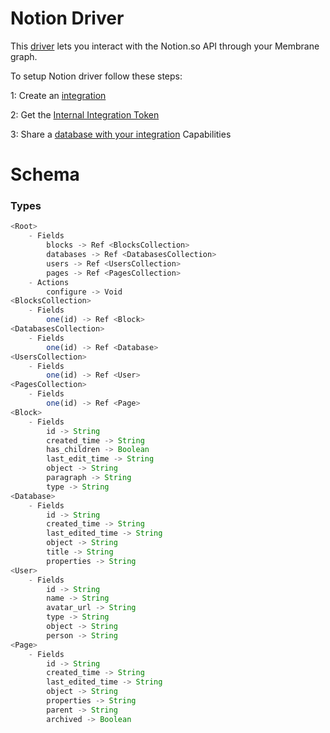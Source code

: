 # Notion Driver

This [driver](https://membrane.io) lets you interact with the Notion.so API through your Membrane graph.

To setup Notion driver follow these steps:

1: Create an [integration](https://www.notion.com/my-integrations)

2: Get the [Internal Integration Token](https://www.notion.so/my-integrations)

3: Share a [database with your integration](https://developers.notion.com/docs/create-a-notion-integration#step-2-share-a-database-with-your-integration)
Capabilities

# Schema

### Types
```javascript
<Root>
    - Fields
        blocks -> Ref <BlocksCollection>
        databases -> Ref <DatabasesCollection>
        users -> Ref <UsersCollection>
        pages -> Ref <PagesCollection>
    - Actions
        configure -> Void
<BlocksCollection>
    - Fields
        one(id) -> Ref <Block>
<DatabasesCollection>
    - Fields
        one(id) -> Ref <Database>
<UsersCollection>
    - Fields
        one(id) -> Ref <User>
<PagesCollection>
    - Fields
        one(id) -> Ref <Page>
<Block>
    - Fields
        id -> String
        created_time -> String
        has_children -> Boolean
        last_edit_time -> String
        object -> String
        paragraph -> String
        type -> String
<Database>
    - Fields
        id -> String
        created_time -> String
        last_edited_time -> String
        object -> String
        title -> String
        properties -> String
<User>
    - Fields
        id -> String
        name -> String
        avatar_url -> String
        type -> String
        object -> String
        person -> String
<Page>
    - Fields
        id -> String
        created_time -> String
        last_edited_time -> String
        object -> String
        properties -> String
        parent -> String
        archived -> Boolean
```
